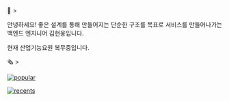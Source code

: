 
🙋 >

안녕하세요! 좋은 설계를 통해 만들어지는 단순한 구조를 목표로 서비스를 만들어나가는 백엔드 엔지니어 김현웅입니다.

현재 산업기능요원 복무중입니다.

🗞 >

<a href="https://velog.io/@ksi05503/%EC%BF%A0%ED%82%A4%EC%99%80-%EC%84%B8%EC%85%98%EC%9D%84-%EA%B8%B4%EB%B0%80%ED%95%98%EA%B2%8C-%EC%9D%B4%ED%95%B4%ED%95%98%EB%8A%94-%EB%B2%95">
    <img alt="popular" src="https://velog-readme-stats.vercel.app/api?name=ksi05503&tag=http"> 
</a>
<p></p>
<a href="https://velog.io/@ksi05503">
    <img alt="recents" src="https://velog-readme-stats.vercel.app/api/list?name=ksi05503"> 
</a>


